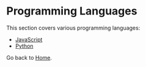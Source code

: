 # Programming Languages

This section covers various programming languages:

- [JavaScript](./javascript.md)
- [Python](./python.md)

Go back to [Home](../../index.md).
